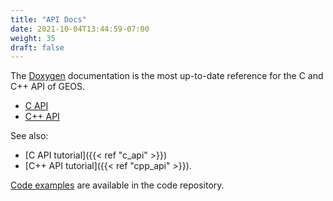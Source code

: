 ```yaml
---
title: "API Docs"
date: 2021-10-04T13:44:59-07:00
weight: 35
draft: false
---
```


The [Doxygen](../../doxygen/) documentation is the most up-to-date reference for the C and C++ API of GEOS.

* [C API](../../doxygen/geos__c_8h.html)
* [C++ API](../../doxygen/cpp_iface.html)

See also:

* [C API tutorial]({{< ref "c_api" >}})
* [C++ API tutorial]({{< ref "cpp_api" >}}).

[Code examples](https://github.com/libgeos/geos/tree/main/examples) are available in the code repository.

